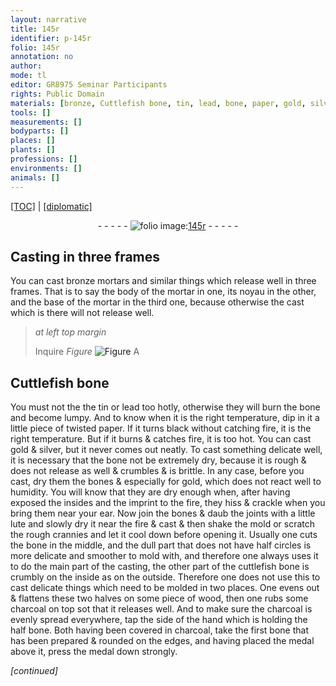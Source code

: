 ```yaml
---
layout: narrative
title: 145r
identifier: p-145r
folio: 145r
annotation: no
author:
mode: tl
editor: GR8975 Seminar Participants
rights: Public Domain
materials: [bronze, Cuttlefish bone, tin, lead, bone, paper, gold, silver, bones, lute, cuttlefish bone, charcoal]
tools: []
measurements: []
bodyparts: []
places: []
plants: []
professions: []
environments: []
animals: []
---
```


<p><a href="{{ site.baseurl }}/translation/">[TOC]</a> | <a href="{{ site.baseurl }}/texts/p-145r_tc/">[diplomatic]</a></p><div class="folio" align="center">- - - - - <a href="http://gallica.bnf.fr/ark:/12148/btv1b10500001g/f295.image" target="_blank"><img src="https://cu-mkp.github.io/2017-workshop-edition/assets/photo-icon.png" alt="folio image: " style="display:inline-block; margin-bottom:-3px;"/>145r</a> - - - - - </div>  
  

## Casting in three frames

 
You can cast <span class="m">bronze</span> mortars and similar things which release well in three frames. That is to say the body of the mortar in one, its noyau in the other, and the base of the mortar in the third one, because otherwise the cast which is there will not release well.
 
> *at left top margin*
> 
> 
> Inquire 
> *Figure*
> <a href="https://drive.google.com/open?id=0B9-oNrvWdlO5MXRaSldvRzY2UTg" target="_blank"><img src="https://cu-mkp.github.io/GR8975-edition/assets/photo-icon.png" alt="Figure" style="display:inline-block; margin-bottom:-3px;"/></a>
 A
 
 
  

## <span class="m">Cuttlefish bone</span>

 
You must not the the <span class="m">tin</span> or <span class="m">lead</span> too hotly, otherwise they will burn the <span class="m">bone</span> and become lumpy. And to know when it is the right temperature, dip in it a little piece of twisted <span class="m">paper</span>. If it turns black without catching fire, it is the right temperature. But if it burns & catches fire, it is too hot. You can cast <span class="m">gold</span> & <span class="m">silver</span>, but it never comes out neatly. To cast something delicate well, it is necessary that the <span class="m">bone</span> not be extremely dry, because it is rough & does not release as well & crumbles & is brittle. In any case, before you cast, dry them <span class="sup">the <span class="m">bones</span></span> & especially for <span class="m">gold</span>, which does not react well to humidity. You will know that they are dry enough when, after having exposed the insides and the imprint to the fire, they hiss & crackle when you bring them near your ear. Now join the <span class="m">bone</span>s & daub the joints with a little <span class="m">lute</span> and slowly dry it near the fire & cast & then shake the mold or scratch the rough crannies and let it cool down before opening it. Usually one cuts the <span class="m">bone</span> in the middle, and the dull part that does not have half circles  is more delicate and smoother to mold with, and therefore one always uses it to do the main part of the casting, the other <span class="sup">part of the <span class="m">cuttlefish bone</span></span> is crumbly on the inside as on the outside. Therefore one does not use this to cast delicate things which need to be molded in two places. One evens out & flattens these two halves on some piece of wood, then one rubs some <span class="m">charcoal</span> on top sot that it releases well. And to make sure the <span class="m">charcoal</span> is evenly spread everywhere, tap the side of the hand which is holding the half <span class="m">bone</span>. Both having been covered in <span class="m">charcoal</span>, take the first <span class="m">bone</span> that has been prepared & rounded on the edges, and having placed the medal above it, press the medal down strongly.
 
*[continued]*
 
